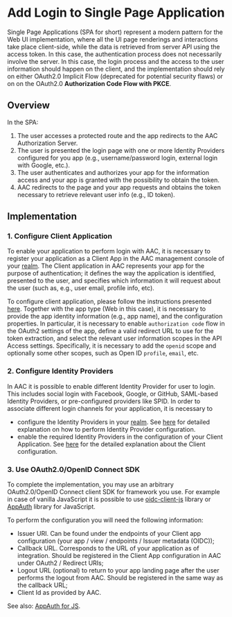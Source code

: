 # Add Login to Single Page Application

Single Page Applications (SPA for short) represent a modern pattern for the Web UI implementation, where all the UI page renderings and interactions take place client-side, while the data is retrieved from server API using the access token. In this case, the authentication process does not necessarily involve the server. In this case, the login process and the access to the user information should happen on the client, and the implementation should rely on either OAuth2.0 Implicit Flow (deprecated for potential security flaws) or on on the OAuth2.0 **Authorization Code Flow with PKCE**. 

## Overview

In the SPA:

1. The user accesses a protected route and the app redirects to the AAC Authorization Server.
2. The user is presented the login page with one or more Identity Providers configured for you app (e.g., username/password login, external login with Google, etc.).
3. The user authenticates and authorizes your app for the information access and your app is granted with the possibility to obtain the token.
4. AAC redirects to the page and your app requests and obtains the token necessary to retrieve relevant user info (e.g., ID token).

## Implementation

### 1. Configure Client Application

To enable your application to perform login with AAC, it is necessary to register your application as a Client App in the AAC management console of your [realm](../01-basic-concepts/02-realm.md). The Client application in AAC represents your app for the purpose of authentication; it defines the way the application is identified, presented to the user, and specifies which information it will request about the user (such as, e.g., user email, profile info, etc). 

To configure client application, please follow the instructions presented [here](../02-quick-start/01-base/03-client.md). Together with the app type (Web in this case), it is necessary to provide the app identity information (e.g., app name), and the configuration properties. In particular, it is necessary to enable ``authorization code`` flow in the OAuth2 settings of the app, define a valid redirect URL to use for the token extraction, and select the relevant user information scopes in the API Access settings. Specifically, it is necessary to add the ``openid`` scope and optionally some other scopes, such as Open ID ``profile``, ``email``, etc.

### 2. Configure Identity Providers
  
In AAC it is possible to enable different Identity Provider for user to login. This includes social login with Facebook, Google, or GitHub, SAML-based Identity Providers, or pre-configured providers like SPID. In order to associate different login channels for your application, it is necessary to

* configure the Identity Providers in your [realm](../01-basic-concepts/02-realm.md). See [here](../02-quick-start/01-base/02-idp.md) for detailed explanation on how to perform Identity Provider configuration.  
* enable the required Identity Providers in the configuration of your Client Application. See [here](../02-quick-start/01-base/03-client.md) for the detailed explanation about the Client configuration.

### 3. Use OAuth2.0/OpenID Connect SDK 

To complete the implementation, you may use an arbitrary OAuth2.0/OpenID Connect client SDK for framework you use. For example in case of vanilla JavaScript it is possible to use [oidc-client-js](https://github.com/IdentityModel/oidc-client-js) library
or [AppAuth](https://github.com/openid/AppAuth-JS) library for JavaScript. 

To perform the configuration you will need the following information:

* Issuer URI. Can be found under the endpoints of your Client app configuration (your app / view / endpoints / Issuer metadata (OIDC));
* Callback URL. Corresponds to the URL of your application as of integration. Should be registered in the Client App configuration in AAC under OAuth2 / Redirect URIs;
* Logout URL (optional) to return to your app landing page after the user performs the logout from AAC. Should be registered in the same way as the callback URL;
* Client Id as provided by AAC.


See also: [AppAuth for JS](https://github.com/openid/AppAuth-JS).


